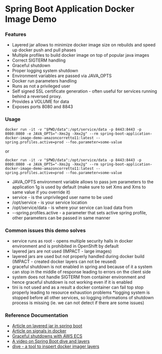 # Spring Boot Application Docker Image Demo

### Features
* Layered jar allows to minimize docker image size on rebuilds and speed up docker push and pull phases
* Multiple profiles to build docker image on top of popular java images
* Correct SIGTERM handling
* Graceful shutdown
* Proper logging system shutdown
* Environment variables are passed via JAVA_OPTS
* Docker run parameters handling
* Runs as not a privileged user
* Self signed SSL certificate generation - often useful for services running behind a reversed proxy.
* Provides a VOLUME for data
* Exposes ports 8080 and 8843

### Usage
```
docker run -it -v "$PWD/data":/opt/service/data -p 8443:8443 -p 8080:8080 -e JAVA_OPTS="-Xms2g -Xmx2g" --rm spring-boot-application-docker-image-demo-amazoncorretto11:latest --spring.profiles.active=prod --foo.parameter=some-value
```
or

```
docker run -it -v "$PWD/data":/opt/service/data -p 8443:8443 -p 8080:8080 -e JAVA_OPTS="-Xms2g -Xmx2g" --rm spring-boot-application-docker-image-demo-amazoncorretto11:latest --spring.profiles.active=prod --foo.parameter=some-value
```

* JAVA_OPTS environment variable allows to pass jvm parameters to the application 1g is used by default (make sure to set Xms and Xms to same value if you override it)
* service - is the unprivileged  user name to be used
* /opt/service - is your service location
* /opt/service/data - is where your service can load data from
* --spring.profiles.active - a parameter that sets active spring profile,  other parameters can be passed in same manner 

### Common issues this demo solves

* service runs as root - opens multiple security halls in docker environment and is prohibited in OpenShift by default
* layered jars are not used (IMPACT - large images)
* layered jars are used but not properly handled during docker build (IMPACT - created docker layers can not be reused)
* graceful shutdown is not enabled in spring and because of it a system can stop in the middle of response leading to errors on the client side
* system does not handle SIGTERM from container environment and hence graceful shutdown is not working even if it is enabled
* tini is not used and as a result a docker container can fail top stop properly leading to resource exhaustion problems 
*logging system is stopped before all other services, so logging informations of shutdown process is missing (ie. we can not detect if there are some issues)

### Reference Documentation

* [Article on layered jar in spring boot ](https://www.baeldung.com/docker-layers-spring-boot)
* [Article on signals in docker](https://hynek.me/articles/docker-signals/)
* [Graceful shutdowns with AWS ECS](https://aws.amazon.com/ru/blogs/containers/graceful-shutdowns-with-ecs/)
* [A video on Spring Boot dive and layers](https://www.youtube.com/watch?v=WL7U-yGfUXA&t=240sf)
* [dive - a tool to inspert docker imager layers ](https://github.com/wagoodman/dive)
